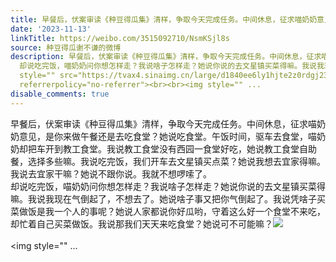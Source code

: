 ```yaml
---
title: 早餐后，伏案审读《种豆得瓜集》清样，争取今天完成任务。中间休息，征求喵奶奶意见，是你来做午餐还是去吃食堂？她说吃食堂。午饭时间，驱车去食堂，喵奶奶却把...
date: '2023-11-13'
linkTitle: https://weibo.com/3515092710/NsmKSjl8s
source: 种豆得瓜谢不谦的微博
description: 早餐后，伏案审读《种豆得瓜集》清样，争取今天完成任务。中间休息，征求喵奶奶意见，是你来做午餐还是去吃食堂？她说吃食堂。午饭时间，驱车去食堂，喵奶奶却把车开到教工食堂。我说教工食堂没有西园一食堂好吃，她说教工食堂自助餐，选择多些嘛。我说吃完饭，我们开车去文星镇买点菜？她说我想去宜家得嘛。我说去宜家干嘛？她说不跟你说。我就不想啰嗦了。<br>
  却说吃完饭，喵奶奶问你想怎样走？我说啥子怎样走？她说你说的去文星镇买菜得嘛。我说我现在气倒起了，不想去了。她说啥子事又把你气倒起了。我说凭啥子买菜做饭是我一个人的事呢？她说人家都说你好瓜哟，守着这么好一个食堂不来吃，却忙着自己买菜做饭。我说那我们天天来吃食堂？她说可不可能嘛？<img
  style="" src="https://tvax4.sinaimg.cn/large/d1840ee6ly1hjte2z0rdgj23342bc7wl.jpg"
  referrerpolicy="no-referrer"><br><br><img style="" ...
disable_comments: true
---
```

早餐后，伏案审读《种豆得瓜集》清样，争取今天完成任务。中间休息，征求喵奶奶意见，是你来做午餐还是去吃食堂？她说吃食堂。午饭时间，驱车去食堂，喵奶奶却把车开到教工食堂。我说教工食堂没有西园一食堂好吃，她说教工食堂自助餐，选择多些嘛。我说吃完饭，我们开车去文星镇买点菜？她说我想去宜家得嘛。我说去宜家干嘛？她说不跟你说。我就不想啰嗦了。<br> 却说吃完饭，喵奶奶问你想怎样走？我说啥子怎样走？她说你说的去文星镇买菜得嘛。我说我现在气倒起了，不想去了。她说啥子事又把你气倒起了。我说凭啥子买菜做饭是我一个人的事呢？她说人家都说你好瓜哟，守着这么好一个食堂不来吃，却忙着自己买菜做饭。我说那我们天天来吃食堂？她说可不可能嘛？<img style="" src="https://tvax4.sinaimg.cn/large/d1840ee6ly1hjte2z0rdgj23342bc7wl.jpg" referrerpolicy="no-referrer"><br><br><img style="" ...